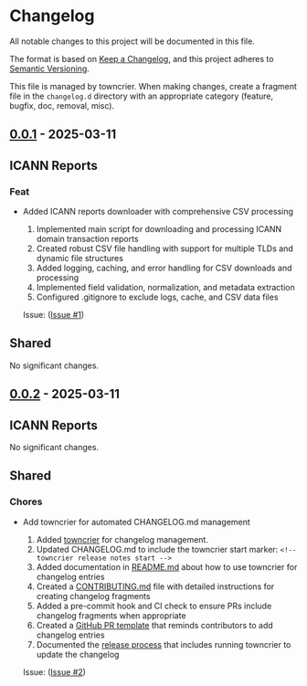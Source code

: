 # Changelog

All notable changes to this project will be documented in this file.

The format is based on [Keep a Changelog](https://keepachangelog.com/en/1.0.0/),
and this project adheres to [Semantic Versioning](https://semver.org/spec/v2.0.0.html).

This file is managed by towncrier. When making changes, create a fragment file in the
`changelog.d` directory with an appropriate category (feature, bugfix, doc, removal, misc).

## [0.0.1](https://github.com/rijnhardtkotze/icann_reports/tree/0.0.1) - 2025-03-11

## ICANN Reports

### Feat

- Added ICANN reports downloader with comprehensive CSV processing

  1. Implemented main script for downloading and processing ICANN domain
     transaction reports
  2. Created robust CSV file handling with support for multiple TLDs and
     dynamic file structures
  3. Added logging, caching, and error handling for CSV downloads and
     processing
  4. Implemented field validation, normalization, and metadata extraction
  5. Configured .gitignore to exclude logs, cache, and CSV data files

  Issue: ([Issue #1](https://github.com/rijnhardtkotze/icann_reports/issues/1))

## Shared

No significant changes.

<!-- towncrier release notes start -->

## [0.0.2](https://github.com/rijnhardtkotze/icann_reports/tree/0.0.2) - 2025-03-11

## ICANN Reports

No significant changes.

## Shared

### Chores

- Add towncrier for automated CHANGELOG.md management

  1. Added [towncrier](https://towncrier.readthedocs.io/en/latest/) for
     changelog management.
  2. Updated CHANGELOG.md to include the towncrier start marker: `<!--
towncrier release notes start -->`
  3. Added documentation in [README.md](README.md) about how to use towncrier
     for changelog entries
  4. Created a [CONTRIBUTING.md](CONTRIBUTING.md) file with detailed
     instructions for creating changelog fragments
  5. Added a pre-commit hook and CI check to ensure PRs include changelog
     fragments when appropriate
  6. Created a [GitHub PR template](.github/pull_request_template.md) that
     reminds contributors to add changelog entries
  7. Documented the [release process](docs/RELEASE_PROCESS.md) that includes
     running towncrier to update the changelog

  Issue: ([Issue #2](https://github.com/rijnhardtkotze/icann_reports/issues/2))
